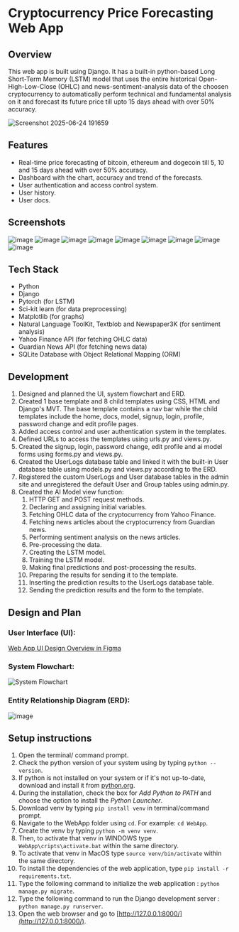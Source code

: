 # Cryptocurrency Price Forecasting Web App
## Overview
This web app is built using Django. It has a built-in python-based Long Short-Term Memory (LSTM) model that uses the entire historical Open-High-Low-Close (OHLC) and news-sentiment-analysis data of the choosen cryptocurrency to automatically perform technical and fundamental analysis on it and forecast its future price till upto 15 days ahead with over 50% accuracy.

![Screenshot 2025-06-24 191659](https://github.com/user-attachments/assets/0f1ba3a7-3ef7-4ad0-879d-19bed4789c84)

## Features
- Real-time price forecasting of bitcoin, ethereum and dogecoin till 5, 10 and 15 days ahead with over 50% accuracy.
- Dashboard with the chart, accuracy and trend of the forecasts.
- User authentication and access control system.
- User history.
- User docs.

## Screenshots
![image](https://github.com/user-attachments/assets/531ee7d9-66f6-4505-a247-77c503281917)
![image](https://github.com/user-attachments/assets/9bc00200-7a4d-42aa-afbb-50036e92082c)
![image](https://github.com/user-attachments/assets/f62459df-ba46-4392-a057-747aa44fe7e8)
![image](https://github.com/user-attachments/assets/2d83aa73-be0f-459e-aa0d-05118520a151)
![image](https://github.com/user-attachments/assets/446a6dab-685f-4363-976f-a1882a09af5f)
![image](https://github.com/user-attachments/assets/31b2458b-b16d-4ec0-9425-6965683d5ba7)
![image](https://github.com/user-attachments/assets/9748865d-f69a-4b3a-a0e3-1d748f85cda4)
![image](https://github.com/user-attachments/assets/16958372-dff5-47a5-8e43-99b27e2a6c97)
![image](https://github.com/user-attachments/assets/56d52465-9b64-4c2e-9324-f31e1eefc4de)

## Tech Stack
- Python
- Django 
- Pytorch (for LSTM)
- Sci-kit learn (for data preprocessing)
- Matplotlib (for graphs)
- Natural Language ToolKit, Textblob and Newspaper3K (for sentiment analysis)
- Yahoo Finance API (for fetching OHLC data)
- Guardian News API (for fetching news data)
- SQLite Database with Object Relational Mapping (ORM)

## Development
1. Designed and planned the UI, system flowchart and ERD.
2. Created 1 base template and 8 child templates using CSS, HTML and Django's MVT. The base template contains a nav bar while the child templates include the home, docs, model, signup, login, profile, password change and edit profile pages.
3. Added access control and user authentication system in the templates.
4. Defined URLs to access the templates using urls.py and views.py.
5. Created the signup, login, password change, edit profile and ai model forms using forms.py and views.py.
6. Created the UserLogs database table and linked it with the built-in User database table using models.py and views.py according to the ERD.
7. Registered the custom UserLogs and User database tables in the admin site and unregistered the default User and Group tables using admin.py.
8. Created the AI Model view function:
   1. HTTP GET and POST request methods.
   2. Declaring and assigning initial variables.
   3. Fetching OHLC data of the cryptocurrency from Yahoo Finance.
   4. Fetching news articles about the cryptocurrency from Guardian news.
   5. Performing sentiment analysis on the news articles.
   6. Pre-processing the data.
   7. Creating the LSTM model.
   8. Training the LSTM model.
   9. Making final predictions and post-processing the results.
   10. Preparing the results for sending it to the template.
   11. Inserting the prediction results to the UserLogs database table.
   12. Sending the prediction results and the form to the template.

## Design and Plan
### User Interface (UI):
[Web App UI Design Overview in Figma](https://www.figma.com/design/QBmbxszGzhhZtziTtdYsho/Web-App-UI-Design-Overview?node-id=0-1&t=MFBIG7MIZlCv3lXU-1)
### System Flowchart:
![System Flowchart](https://github.com/user-attachments/assets/b0b80f8e-5e7d-42e2-b9b4-89dbce178b81)
### Entity Relationship Diagram (ERD):
![image](https://github.com/user-attachments/assets/cb7e8754-cdd4-4ce6-8804-3dd0196d9e9e)



## Setup instructions
1. Open the terminal/ command prompt.
2. Check the python version of your system using by typing `python --version`.
3. If python is not installed on your system or if it's not up-to-date, download and install it from [python.org](https://www.python.org/).
4. During the installation, check the box for *Add Python to PATH* and choose the option to install the *Python Launcher*.
5. Download venv by typing `pip install venv` in terminal/command prompt.
6. Navigate to the WebApp folder using `cd`. For example: `cd WebApp`.
7. Create the venv by typing `python -m venv venv`.
8. Then, to activate that venv in WINDOWS type `WebApp\cripts\activate.bat` within the same directory.
10. To activate that venv in MacOS type `source venv/bin/activate` within the same directory.
11. To install the dependencies of the web application, type `pip install -r requirements.txt`.
12. Type the following command to initialize the web application : `python manage.py migrate`.
13. Type the following command to run the Django development server : `python manage.py runserver`.
14. Open the web browser and go to [http://127.0.0.1:8000/](http://127.0.0.1:8000/).
